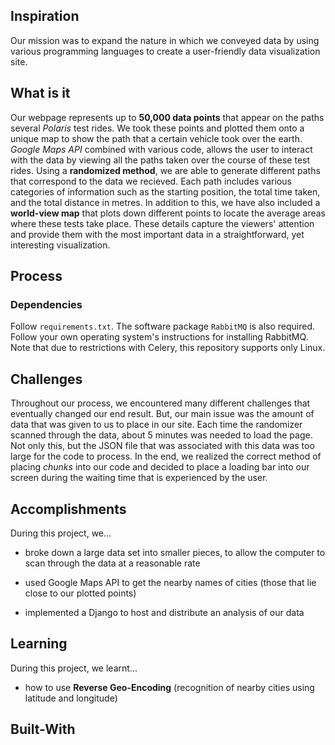## Inspiration


Our mission was to expand the nature in which we conveyed data by using various programming languages to create a user-friendly data visualization site. 




## What is it


Our webpage represents up to **50,000 data points** that appear on the paths several _Polaris_ test rides. We took these points and plotted them onto a unique map to show the path that a certain vehicle took over the earth. _Google Maps API_ combined with various code, allows the user to interact with the data by viewing all the paths taken over the course of these test rides. Using a **randomized method**, we are able  to generate different paths that correspond to the data we recieved. Each path includes various categories of information such as the starting position, the total time taken, and the total distance in metres. In addition to this, we have also included a **world-view map** that plots down different points to locate the average areas where these tests take place. These details capture the viewers' attention and provide them with the most important data in a straightforward, yet interesting visualization.



## Process

### Dependencies

Follow `requirements.txt`. The software package `RabbitMQ` is also required. Follow your own operating system's instructions for installing RabbitMQ.
Note that due to restrictions with Celery, this repository supports only Linux.

## Challenges


Throughout our process, we encountered many different challenges that eventually changed our end result. But, our main issue was the amount of data that was given to us to place in our site. Each time the randomizer scanned through the data, about 5 minutes was needed to load the page. Not only this, but the JSON file that was associated with this data was too large for the code to process. In the end, we realized the correct method of placing _chunks_ into our code and decided to place a loading bar into our screen during the waiting time that is experienced by the user.



## Accomplishments
During this project, we...


* broke down a large data set into smaller pieces, to allow the computer to scan through the data at a reasonable rate

* used Google Maps API to get the nearby names of cities (those that lie close to our plotted points) 

* implemented a Django to host and distribute an analysis of our data



## Learning

During this project, we learnt...


* how to use **Reverse Geo-Encoding** (recognition of nearby cities using latitude and longitude)




## Built-With













